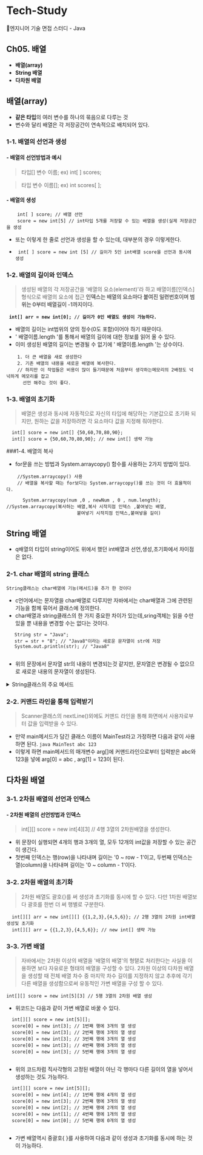# Tech-Study
📂엔지니어 기술 면접 스터디 - Java
 

## Ch05. 배열 
- **배열(array)**   
- **String 배열**   
- **다차원 배열**



## 배열(array)
- **같은 타입**의 여러 변수를 하나의 묶음으로 다루는 것
- 변수와 달리 배열은 각 저장공간이 연속적으로 배치되어 있다.

### 1-1. 배열의 선언과 생성

#### - 배열의 선언방법과 예시
  > 타입[] 변수 이름;  ex) int[ ] scores;

  > 타입 변수 이름[];  ex) int scores[ ];

#### - 배열의 생성
``` 
    int[ ] score; // 배열 선언
    score = new int[5] // int타입 5개를 저장할 수 있는 배열을 생성(실제 저장공간을 생성 
```
- 또는 이렇게 한 줄로 선언과 생성을 할 수 있는데, 대부분의 경우 이렇게한다.

 - `` int[ ] score = new int [5] // 길이가 5인 int배열 score을 선언과 동시에 생성`` 

### 1-2. 배열의 길이와 인덱스

>생성된 배열의 각 저장공간을 '배열의 요소(element)'라  하고 배열이름[인덱스] 형식으로 배열의 요소에 접근
 **인덱스는 배열의 요소마다 붙여진 일련번호이며 범위는 0부터 배열길이 -1까지이다.**

**`` int[] arr = new int[0]; // 길이가 0인 배열도 생성이 가능하다.``**
- 배열의 길이는 int범위의 양의 정수(0도 포함)이어야 하기 때문이다.
- ' 배열이름.length '를 통해서 배열의 길이에 대한 정보를 읽어 올 수 있다.
- 이미 생성된 배열의 길이는 변경될 수 없기에 ' 배열이름.length '는 상수이다.
``` 배열의 길이를 변경하는 방법
    1. 더 큰 배열을 새로 생성한다
    2. 기존 배열의 내용을 새로운 배열에 복사한다.
    // 하지만 이 작업들은 비용이 많이 들기때문에 처음부터 생각하는메모리의 2배정도 넉넉하게 메모리를 잡고     
      선언 해주는 것이 좋다. 
``` 
### 1-3. 배열의 초기화
> 배열은 생성과 동시에 자동적으로 자신의 타입에 해당하는 기본값으로 초기화 되지만, 원하는 값을 저장하려면 각 요소마다 값을 지정해 줘야한다.
```
  int[] score = new int[] {50,60,70,80,90};
  int[] score = {50,60,70,80,90}; // new int[] 생략 가능
```

###1-4. 배열의 복사
- for문을 쓰는 방법과 System.arraycopy() 함수를 사용하는 2가지 방법이 있다.

```
    //System.arraycopy() 사용
    // 배열을 복사할 때는 for보다는 System.arraycopy()를 쓰는 것이 더 효율적이다.
    
      System.arraycopy(num ,0 , newNum , 0 , num.length);
//System.arraycopy(복사하는 배열,복사 시작지점 인덱스 ,붙여넣는 배열,
                          붙여넣기 시작지점 인덱스,붙여넣을 길이)

```

## String 배열
- q배열의 타입이 string이어도 위에서 했던 int배열과 선언,생성,초기화에서 차이점은 없다. 

### 2-1. char 배열의 string 클래스
`` String클래스는 char배열에 기능(메서드)을 추가 한 것이다 ``
- c언어에서는 문자열을 char배열로 다루지만 자바에서는 char배열과 그에 관련된 기능을 함께 묶어서 클래스에 정의한다.
- char배열과 string클래스의 한 가지 중요한 차이가 있는데,sring객체는 읽을 수만 있을 뿐 내용을 변경할 수는 없다는 것이다.
```
   String str = "Java";
   str = str + "8"; // "Java8"이라는 새로운 문자열이 str에 저장
   System.out.println(str); // "Java8"
   
```
- 위의 문장에서 문자열 str의 내용이 변경되는것 같지만, 문자열은 변경될 수 없으므로 새로운 내용의 문자열이 생성된다.
<details><summary>String클래스의 주요 메서드
</summary>

- **char charAt(int index)**  - 문자열에서 해당 위치(index)에 있는 문자를 반환한다.
- **int length()** - 문자열의 길이를 반환한다.
- **String substring(int from,int to)** - 문자열에서 해당 범위(from ~ to)에 있는 문자열을 반환한다.(to는 범위에 포함되지 않음)
- **boolean equals(Object obj)** - 문자열의 내용이 obj와 같은지 확인 후, 같은면 true 다르면 false를 반환한다.
- **char[] toCharArray()** - 문자열을 문자배열(char[])로 변환시켜서 반환한다.


</details>

### 2-2. 커맨드 라인을 통해 입력받기
> Scanner클래스의 nextLine()외에도 커맨드 라인을 통해 화면에서 사용자로부터 값을 입력받을 수 있다.

- 만약 main메서드가 담긴 클래스 이름이 MainTest라고 가정하면 다음과 같이 사용하면 된다.
`` java MainTest abc 123 ``
- 이렇게 하면 main메서드의 매개변수 arg[]에 커맨드라인으로부터 입력받은 abc와 123을 넣에 arg[0] = abc , arg[1] = 123이 된다.

## 다차원 배열

### 3-1. 2차원 배열의 선언과 인덱스

#### - 2차원 배열의 선언방법과 인덱스
  > int[][] score = new int[4][3] // 4행 3열의 2차원배열을 생성한다.
  - 위 문장이 실행되면 4개의 행과 3개의 열, 모두 12개의 int값을 저장할 수 있는 공간이 생긴다.
  - 첫번째 인덱스는 행(row)을 나타내며 길이는 '0 ~ row - 1'이고, 두번째 인덱스는 열(column)을 나타내며 길이는 '0 ~ column - 1'이다.

### 3-2. 2차원 배열의 초기화
> 2차원 배열도 괄호{}를 써 생성과 초기화를 동시에 할 수 있다. 다만 1차원 배열보다 괄호를 한번 더 써 행별로 구분한다.
```
  int[][] arr = new int[][] {{1,2,3},{4,5,6}}; // 2행 3열의 2차원 int배열 생성및 초기화
  int[][] arr = {{1,2,3},{4,5,6}}; // new int[] 생략 가능
```
### 3-3. 가변 배열
> 자바에서는 2차원 이상의 배열을 '배열의 배열'의 형탵로 처리한다는 사실을 이용하면 보다 자유로운 형태의 배열을 구성할 수 있다.
> 2차원 이상의 다차원 배열을 생성할 때 전체 배열 차수 중 마지막 차수 길이를 지정하지 않고 추후에 각기 다른 배열을 생성함으로써 유동적인 가변 배열을 구성 할 수 있다.

``int[][] score = new int[5][3] // 5행 3열의 2차원 배열 생성 ``

- 위코드는 다음과 같이 가변 배열로 바꿀 수 있다.
```
  int[][] score = new int[5][];
  score[0] = new int[3]; // 1번째 행에 3개의 열 생성
  score[0] = new int[3]; // 2번째 행에 3개의 열 생성
  score[0] = new int[3]; // 3번째 행에 3개의 열 생성
  score[0] = new int[3]; // 4번째 행에 3개의 열 생성
  score[0] = new int[3]; // 5번째 행에 3개의 열 생성
  
```

- 위의 코드차럼 직사각형의 고정된 배열이 아닌 각 행마다 다른 길이의 열을 넣어서 생성하는 것도 가능하다.
```
  int[][] score = new int[5][];
  score[0] = new int[4]; // 1번째 행에 4개의 열 생성
  score[0] = new int[3]; // 2번째 행에 3개의 열 생성
  score[0] = new int[2]; // 3번째 행에 2개의 열 생성
  score[0] = new int[1]; // 4번째 행에 1개의 열 생성
  score[0] = new int[0]; // 5번째 행에 0개의 열 생성
  
```

 - 가변 배열역시 중괄호{ }를 사용하여 다음과 같이 생성과 초기화를 동시에 하는 것이 가능하다.

